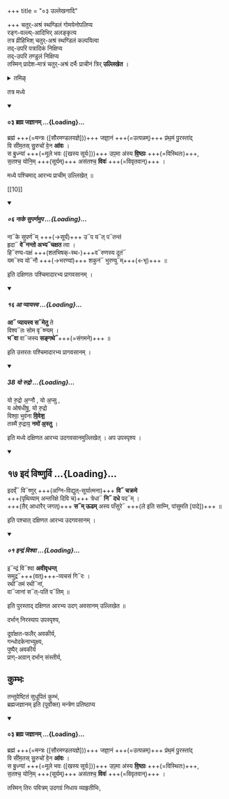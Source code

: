 +++
title = "०३ उल्लेखनादि"

+++
चतुर्-अश्रं स्थण्डिलं गोमयेनोपलिप्य  
रङ्ग-वल्ल्य्-आदिभिर् अलङ्कृत्य  
तत्र व्रीहिभिश् चतुर्-अश्रं स्थण्डिलं कल्पयित्वा  
तद्-उपरि पत्रादिकं निक्षिप्य  
तद्-उपरि तण्डुलं निक्षिप्य  
तस्मिन् प्रादेश-मात्रं चतुर्-अश्रं दर्भैः प्राचीनं त्रिर् **उल्लिखेत** ।  

<details><summary>तमिऴ्</summary>

உதகசாந்தி

அடியில் நெல், மேலே அரிசி இவைகளை சதுரச்ரமாகப் போட்டுக் கொண்டு நுனியுள்ள தர்ப்பங்களைக் கையில் கொண்டு அரிசியின் நடுப் பாகத்தில் "பிரம்மஜஜ்ஞாநம்" என்கிற மந்திரத்தினால் மேற்கிலிருந்து கிழக்காகக் கீற வேண்டும். "நாகேஸுபர்ணம்" என்கிற மந்திரத்தினால் அதற்குத் தென் பக்கத்தில் மேற்கிலிருந்து கிழக்காகவும், "ஆப்யாயஸ்வ' என்கிற மந்திரத்தினால் நடுவிற்கு வடவண்டைப் பக்கத்தில் மேற்கி லிருந்து கிழக்காகவும், "யோருத்ர:" என்கிற மந்திரத்தினால் நடுவில் தெற்கிலிருந்து வடக்காகவும், கீறி விட்டு ஜலத்தைத் தொட்டு விட்டு, "இதம் விஷ்ணு:' என்கிற மந்திரத்தினால் மேலண்டைப் பக்கத்தில் தெற்கிலிருந்து வடக்காகவும், "bajuT:" என்கிற மந்திரத்தினால் நடுவிற்கு [[TODO:परिष्कार्यम्??]]

</details>

तत्र मध्ये 

<div class="js_include" includetitle="false" newlevelforh1="4" unfilled url="/vedAH_yajuH/vAjasaneyam/mAdhyandinam/saMhitA/vishvAsa-prastutiH/13/03_brahma_jajnAnam.md">
<details open><summary><h4>०३ ब्रह्म जज्ञानम् ...{Loading}...</h4></summary>

ब्रह्म॑ +++(=मन्त्रः ([सौरमण्डलयज्ञे]))+++ जज्ञा॒नं +++(=उत्पन्नम्)+++ प्र॑थ॒मं पु॒रस्ता॑द्  
वि सी॑म॒तस् सु॒रुचो॑ वे॒न **आ॑वः** ।  
स बु॒ध्न्या॑ +++(=मूले भवः ([खस्य सूर्यः]))+++ उप॒मा अ॑स्य **वि॒ष्ठाः** +++(=विस्थितः)+++,  
स॒तश्च॒ योनि॒म् +++(सूर्यम्)+++ अस॑तश्च॒ **विवः॑** +++(=विवृतवान्)+++  ।

</details>
</div>  

मध्ये पश्चिमाद् आरभ्य प्राचीम् उल्लिखेत् ॥

[[10]]

<div class="js_include" includetitle="false" newlevelforh1="5" unfilled url="/vedAH_Rk/shAkalam/saMhitA/vishvAsa-prastutiH/10/123/06_nAke_suparNamupa.md">
<details open><summary><h5>०६ नाके सुपर्णमुप ...{Loading}...</h5></summary>

ना᳓के सुपर्ण᳓म् +++(→सूर्यं)+++ उ᳓प य᳓त् प᳓तन्तं  
हृदा᳓ **वे᳓नन्तो अभ्य᳓चक्षत** त्वा ।  
हि᳓रण्य-पक्षं +++(शतभिषक्-स्थ-)+++व᳓रुणस्य दूतं᳓  
यम᳓स्य यो᳓नौ +++(→भरण्यां)+++ शकुनं᳓ भुरण्यु᳓म्+++(←भृ)+++ ॥

</details>
</div>

इति दक्षिणतः पश्चिमादारभ्य प्रागवसानम् । 

<div class="js_include" includetitle="false" newlevelforh1="5" unfilled url="/vedAH_Rk/shAkalam/saMhitA/vishvAsa-prastutiH/01/091/16_A_pyAyasva.md">
<details open><summary><h5>१६ आ प्यायस्व ...{Loading}...</h5></summary>

**आ᳓ प्यायस्व स᳓मेतु** ते  
विश्व᳓तः सोम वृ᳓ष्ण्यम् ।  
**भ᳓वा** वा᳓जस्य **सङ्गथे᳓**+++(=संगमने)+++ ॥

</details>
</div>

इति उत्तरतः पश्चिमादारभ्य प्रागवसानम् । 

<div class="js_include" includetitle="false" newlevelforh1="5" unfilled url="/vedAH_yajuH/taittirIyam/sArasvata-vibhAgaH/saMhitA/Rk/vishvAsa-prastutiH/5/5/09/38_yo_rudro.md">
<details open><summary><h5>38 यो रुद्रो ...{Loading}...</h5></summary>

यो रु॒द्रो अ॒ग्नौ , यो अ॒प्सु ,  
य ओष॑धीषु॒, यो रु॒द्रो  
विश्वा॒ भुव॑ना **वि॒वेश॒**   
तस्मै॑ रु॒द्राय॒ **नमो॑ अ॒स्तु** ।
</details>
</div>

इति मध्ये दक्षिणत आरभ्य उदगवसानमुल्लिखेत् । अप उपस्पृश्य । 

<div class="js_include" includetitle="true" newlevelforh1="2" unfilled url="/vedAH_Rk/shAkalam/saMhitA/vishvAsa-prastutiH/01/022/17_idaM_viShNurvi.md">
<details open><summary><h2>१७ इदं विष्णुर्वि ...{Loading}...</h2></summary>

इदव्ँ᳓ वि᳓ष्णुर् +++(अग्नि-विद्युत्-सूर्यात्मना)+++ **वि᳓ चक्रमे**  
+++(पृथिव्याम् अन्तरिक्षे दिवि च)+++ त्रेधा᳓ **नि᳓ दधे** पद᳓म् ।  
+++(तैर् आधारैर् जगत्)+++ **स᳓म् ऊढम्** अस्य पाँसुरे᳓ +++(ले इति साम्नि, पांसुमति [पादे])+++ ॥

</details>
</div>

इति पश्चात् दक्षिणत आरभ्य उदगवसानम् । 

<div class="js_include" includetitle="false" newlevelforh1="5" unfilled url="/vedAH_Rk/shAkalam/saMhitA/vishvAsa-prastutiH/01/011/01_indraM_vishvA.md">
<details open><summary><h5>०१ इन्द्रं विश्वा ...{Loading}...</h5></summary>

इ᳓न्द्रं वि᳓श्वा **अवीवृधन्त्**  
समुद्र᳓+++(वत्)+++-व्यचसं गि᳓रः ।  
रथी᳓तमं रथी᳓नां,  
वा᳓जानां स᳓त्-पतिं प᳓तिम् ॥

</details>
</div>

इति पुरस्ताद् दक्षिणत आरभ्य उदग् अवसानम् उल्लिखेत ॥ 

दर्भान् निरस्याप उपस्पृश्य,  

दूर्वाक्षत-फलैर् अवकीर्य,  
गन्धोदकेनाभ्युक्ष्य,  
पुष्पैर् अवकीर्य  
प्राग्-अग्रान् दर्भान् संस्तीर्य,  

## कुम्भः
तन्तुवेष्टितं सुधूपितं कुम्भं,  
ब्रह्मजज्ञानम् इति (पूर्वोक्त) मन्त्रेण प्रतिष्ठाप्य 

<div class="js_include" includetitle="false" newlevelforh1="4" unfilled url="/vedAH_yajuH/vAjasaneyam/mAdhyandinam/saMhitA/vishvAsa-prastutiH/13/03_brahma_jajnAnam.md">
<details open><summary><h4>०३ ब्रह्म जज्ञानम् ...{Loading}...</h4></summary>

ब्रह्म॑ +++(=मन्त्रः ([सौरमण्डलयज्ञे]))+++ जज्ञा॒नं +++(=उत्पन्नम्)+++ प्र॑थ॒मं पु॒रस्ता॑द्  
वि सी॑म॒तस् सु॒रुचो॑ वे॒न **आ॑वः** ।  
स बु॒ध्न्या॑ +++(=मूले भवः ([खस्य सूर्यः]))+++ उप॒मा अ॑स्य **वि॒ष्ठाः** +++(=विस्थितः)+++,  
स॒तश्च॒ योनि॒म् +++(सूर्यम्)+++ अस॑तश्च॒ **विवः॑** +++(=विवृतवान्)+++  ।

</details>
</div>  

तस्मिन् तिरः पवित्रम् उदगग्रं निधाय व्याहृतीभिः, 
